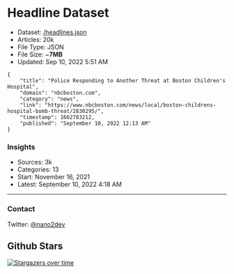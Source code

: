 # Headline Dataset

- Dataset: [/headlines.json](https://raw.githubusercontent.com/fwd/news/master/headlines.json) 
- Articles: 20k
- File Type: JSON
- File Size: ~**7MB**
- Updated: Sep 10, 2022 5:51 AM

```
{
    "title": "Police Responding to Another Threat at Boston Children's Hospital",
    "domain": "nbcboston.com",
    "category": "news",
    "link": "https://www.nbcboston.com/news/local/boston-childrens-hospital-bomb-threat/2830295/",
    "timestamp": 1662783212,
    "published": "September 10, 2022 12:13 AM"
}
```

### Insights

- Sources: 3k
- Categories: 13
- Start: November 16, 2021
- Latest: September 10, 2022 4:18 AM

---

### Contact 

Twitter: [@nano2dev](https://twitter.com/nano2dev)

## Github Stars

[![Stargazers over time](https://starchart.cc/fwd/news.svg)](https://starchart.cc/fwd/news)
